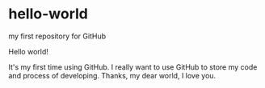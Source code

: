 # hello-world
my first repository for GitHub

Hello world!

It's my first time using GitHub.
I really want to use GitHub to store my code and process of developing.
Thanks, my dear world, I love you.
